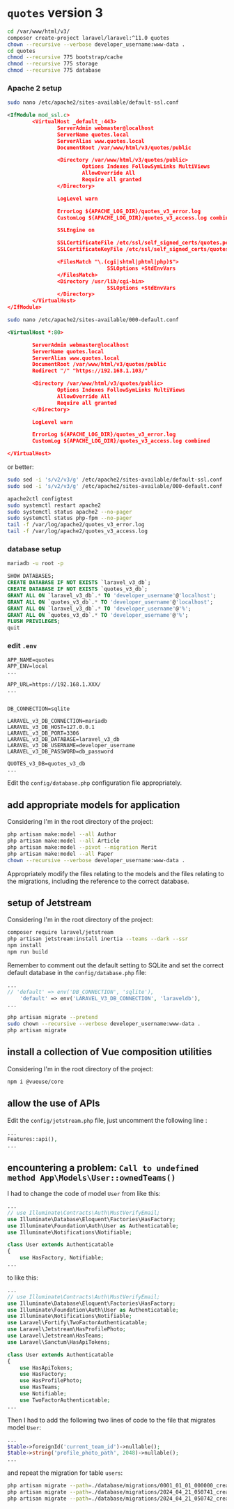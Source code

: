 # `quotes` version 3

```bash
cd /var/www/html/v3/
composer create-project laravel/laravel:^11.0 quotes
chown --recursive --verbose developer_username:www-data .
cd quotes
chmod --recursive 775 bootstrap/cache
chmod --recursive 775 storage
chmod --recursive 775 database
```

### Apache 2 setup

```bash
sudo nano /etc/apache2/sites-available/default-ssl.conf
```

```xml
<IfModule mod_ssl.c>
        <VirtualHost _default_:443>
                ServerAdmin webmaster@localhost
                ServerName quotes.local
                ServerAlias www.quotes.local
                DocumentRoot /var/www/html/v3/quotes/public

                <Directory /var/www/html/v3/quotes/public>
                        Options Indexes FollowSymLinks MultiViews
                        AllowOverride All
                        Require all granted
                </Directory>

                LogLevel warn

                ErrorLog ${APACHE_LOG_DIR}/quotes_v3_error.log
                CustomLog ${APACHE_LOG_DIR}/quotes_v3_access.log combined

                SSLEngine on

                SSLCertificateFile /etc/ssl/self_signed_certs/quotes.pem
                SSLCertificateKeyFile /etc/ssl/self_signed_certs/quotes.key

                <FilesMatch "\.(cgi|shtml|phtml|php)$">
                                SSLOptions +StdEnvVars
                </FilesMatch>
                <Directory /usr/lib/cgi-bin>
                                SSLOptions +StdEnvVars
                </Directory>
        </VirtualHost>
</IfModule>
```

```bash
sudo nano /etc/apache2/sites-available/000-default.conf
```

```xml
<VirtualHost *:80>

        ServerAdmin webmaster@localhost
        ServerName quotes.local
        ServerAlias www.quotes.local
        DocumentRoot /var/www/html/v3/quotes/public
        Redirect "/" "https://192.168.1.103/"

        <Directory /var/www/html/v3/quotes/public>
                Options Indexes FollowSymLinks MultiViews
                AllowOverride All
                Require all granted
        </Directory>

        LogLevel warn

        ErrorLog ${APACHE_LOG_DIR}/quotes_v3_error.log
        CustomLog ${APACHE_LOG_DIR}/quotes_v3_access.log combined

</VirtualHost>
```

or better:

```bash
sudo sed -i 's/v2/v3/g' /etc/apache2/sites-available/default-ssl.conf
sudo sed -i 's/v2/v3/g' /etc/apache2/sites-available/000-default.conf
```

```bash
apache2ctl configtest
sudo systemctl restart apache2
sudo systemctl status apache2 --no-pager
sudo systemctl status php-fpm --no-pager
tail -f /var/log/apache2/quotes_v3_error.log
tail -f /var/log/apache2/quotes_v3_access.log
```

### database setup

```bash
mariadb -u root -p
```

```sql
SHOW DATABASES;
CREATE DATABASE IF NOT EXISTS `laravel_v3_db`;
CREATE DATABASE IF NOT EXISTS `quotes_v3_db`;
GRANT ALL ON `laravel_v3_db`.* TO 'developer_username'@'localhost';
GRANT ALL ON `quotes_v3_db`.* TO 'developer_username'@'localhost';
GRANT ALL ON `laravel_v3_db`.* TO 'developer_username'@'%';
GRANT ALL ON `quotes_v3_db`.* TO 'developer_username'@'%';
FLUSH PRIVILEGES;
quit
```

### edit `.env`

```text
APP_NAME=quotes
APP_ENV=local
...

APP_URL=https://192.168.1.XXX/
...


DB_CONNECTION=sqlite

LARAVEL_v3_DB_CONNECTION=mariadb
LARAVEL_v3_DB_HOST=127.0.0.1
LARAVEL_v3_DB_PORT=3306
LARAVEL_v3_DB_DATABASE=laravel_v3_db
LARAVEL_v3_DB_USERNAME=developer_username
LARAVEL_v3_DB_PASSWORD=db_password

QUOTES_v3_DB=quotes_v3_db
...
```

Edit the `config/database.php` configuration file appropriately.

## add appropriate models for application

Considering I'm in the root directory of the project:

```bash
php artisan make:model --all Author
php artisan make:model --all Article
php artisan make:model --pivot --migration Merit
php artisan make:model --all Paper
chown --recursive --verbose developer_username:www-data .
```

Appropriately modify the files relating to the models and the files relating to the migrations, including the reference to the correct database.

## setup of Jetstream

Considering I'm in the root directory of the project:

```bash
composer require laravel/jetstream
php artisan jetstream:install inertia --teams --dark --ssr
npm install
npm run build
```

Remember to comment out the default setting to SQLite and set the correct default database in the `config/database.php` file:

```php
...
// 'default' => env('DB_CONNECTION', 'sqlite'),
    'default' => env('LARAVEL_V3_DB_CONNECTION', 'laraveldb'),
...
```

```bash
php artisan migrate --pretend
sudo chown --recursive --verbose developer_username:www-data .
php artisan migrate
```

## install a collection of Vue composition utilities

Considering I'm in the root directory of the project:

```bash
npm i @vueuse/core
```

## allow the use of APIs

Edit the `config/jetstream.php` file, just uncomment the following line :

```php
...
Features::api(),
...
```

## encountering a problem: `Call to undefined method App\Models\User::ownedTeams()`

I had to change the code of model `User` from like this:

```php
...
// use Illuminate\Contracts\Auth\MustVerifyEmail;
use Illuminate\Database\Eloquent\Factories\HasFactory;
use Illuminate\Foundation\Auth\User as Authenticatable;
use Illuminate\Notifications\Notifiable;

class User extends Authenticatable
{
    use HasFactory, Notifiable;
...
```

to like this:

```php
...
// use Illuminate\Contracts\Auth\MustVerifyEmail;
use Illuminate\Database\Eloquent\Factories\HasFactory;
use Illuminate\Foundation\Auth\User as Authenticatable;
use Illuminate\Notifications\Notifiable;
use Laravel\Fortify\TwoFactorAuthenticatable;
use Laravel\Jetstream\HasProfilePhoto;
use Laravel\Jetstream\HasTeams;
use Laravel\Sanctum\HasApiTokens;

class User extends Authenticatable
{
    use HasApiTokens;
    use HasFactory;
    use HasProfilePhoto;
    use HasTeams;
    use Notifiable;
    use TwoFactorAuthenticatable;
...
```

Then I had to add the following two lines of code to the file that migrates model `User`:

```php
...
$table->foreignId('current_team_id')->nullable();
$table->string('profile_photo_path', 2048)->nullable();
...
```

and repeat the migration for table `users`:

```bash
php artisan migrate --path=./database/migrations/0001_01_01_000000_create_users_table.php
php artisan migrate --path=./database/migrations/2024_04_21_050741_create_teams_table.php
php artisan migrate --path=./database/migrations/2024_04_21_050742_create_team_user_table.php
```
